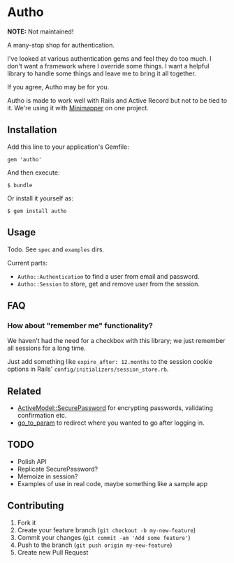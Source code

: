 # Autho

**NOTE:** Not maintained!

A many-stop shop for authentication.

I've looked at various authentication gems and feel they do too much. I don't want a framework where I override some things. I want a helpful library to handle some things and leave me to bring it all together.

If you agree, Autho may be for you.

Autho is made to work well with Rails and Active Record but not to be tied to it. We're using it with [Minimapper](http://github.com/joakimk/minimapper) on one project.

## Installation

Add this line to your application's Gemfile:

    gem 'autho'

And then execute:

    $ bundle

Or install it yourself as:

    $ gem install autho

## Usage

Todo. See `spec` and `examples` dirs.

Current parts:

  * `Autho::Authentication` to find a user from email and password.
  * `Autho::Session` to store, get and remove user from the session.


## FAQ

### How about "remember me" functionality?

We haven't had the need for a checkbox with this library; we just remember all sessions for a long time.

Just add something like `expire_after: 12.months` to the session cookie options in Rails' `config/initializers/session_store.rb`.


## Related

* [ActiveModel::SecurePassword](http://api.rubyonrails.org/classes/ActiveModel/SecurePassword/ClassMethods.html) for encrypting passwords, validating confirmation etc.
* [go_to_param](https://github.com/henrik/go_to_param/) to redirect where you wanted to go after logging in.


## TODO

* Polish API
* Replicate SecurePassword?
* Memoize in session?
* Examples of use in real code, maybe something like a sample app


## Contributing

1. Fork it
2. Create your feature branch (`git checkout -b my-new-feature`)
3. Commit your changes (`git commit -am 'Add some feature'`)
4. Push to the branch (`git push origin my-new-feature`)
5. Create new Pull Request
